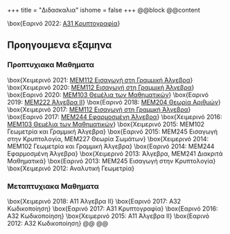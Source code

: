+++
title = "Διδασκαλια"
ishome = false
+++
@@block
@@content

\box{Εαρινό 2022: [Α31 Κρυπτογραφία](/content/teaching/cryptography/)}

## Προηγουμενα εξαμηνα

### Προπτυχιακα Μαθηματα
\box{Χειμερινό 2021: [ΜΕΜ112 Εισαγωγή στη Γραμμική Άλγεβρα](https://polyhedron.math.uoc.gr/2122/moodle/course/view.php?id=16)}
\box{Χειμερινό 2020: [ΜΕΜ112 Εισαγωγή στη Γραμμική Άλγεβρα](https://elearn.uoc.gr/course/view.php?id=2494)}
\box{Εαρινό 2020: [ΜΕΜ103 Θεμέλια των Μαθηματικών](https://polygon.math.uoc.gr/1920/moodle/course/view.php?id=8#section-0)}
\box{Εαρινό 2019: [ΜΕΜ222 Άλγεβρα ΙΙ](https://polygon.math.uoc.gr/1819/moodle/course/view.php?id=16)}
\box{Εαρινό 2018: [ΜΕΜ204 Θεωρία Αριθμών](https://polygon.math.uoc.gr/1718/moodle/course/view.php?id=8)}
\box{Χειμερινό 2017: [ΜΕΜ112 Εισαγωγή στη Γραμμκή Άλγεβρα](https://polygon.math.uoc.gr/1718/moodle/course/view.php?id=5)}
\box{Εαρινό 2017: [ΜΕΜ244 Εφαρμοσμένη Άλγεβρα](http://euler.math.uoc.gr/~moodle/moodle1617/course/view.php?id=8)}
\box{Χειμερινό 2016: [ΜΕΜ103 Θεμέλια των Μαθηματικών](http://euler.math.uoc.gr/~moodle/moodle1617/course/view.php?id=2)}
\box{Χειμερινό 2015: ΜΕΜ102 Γεωμετρία και Γραμμική Άλγεβρα}
\box{Εαρινό 2015: ΜΕΜ245 Εισαγωγή στην Κρυπτολογία,  ΜΕΜ227 Θεωρία Σωμάτων}
\box{Χειμερινό 2014: ΜΕΜ102 Γεωμετρία και Γραμμική Άλγεβρα}
\box{Εαρινό 2014: ΜΕΜ244 Εφαρμοσμένη Άλγεβρα}
\box{Χειμερινό 2013: Άλγεβρα, ΜΕΜ241 Διακριτά Μαθηματικά}
\box{Εαρινό 2013: ΜΕΜ245 Εισαγωγή στην Κρυπτολογία}
\box{Χειμερινό 2012: Αναλυτική Γεωμετρία}

### Μεταπτυχιακα Μαθηματα
\box{Χειμερινό 2018: Α11 Άλγεβρα ΙΙ}
\box{Εαρινό 2017: Α32 Κωδικοποίηση}
\box{Εαρινό 2017: Α31 Κρυπτογραφία}
\box{Εαρινό 2016: Α32 Κωδικοποίηση}
\box{Χειμερινό 2015: Α11 Άλγεβρα ΙΙ}
\box{Εαρινό 2012: Α32 Κωδικοποίηση}
@@
@@

